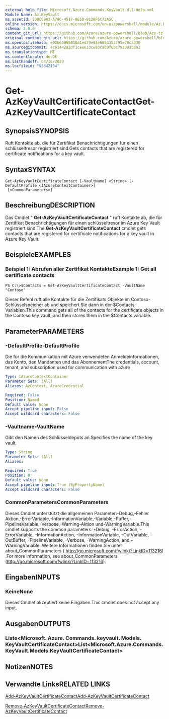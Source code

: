 ```yaml
---
external help file: Microsoft.Azure.Commands.KeyVault.dll-Help.xml
Module Name: Az.KeyVault
ms.assetid: 200C68A3-A79C-4517-8E5D-8128F6C73A5C
online version: https://docs.microsoft.com/en-us/powershell/module/Az.keyvault/get-AzKeyvaultcertificatecontact
schema: 2.0.0
content_git_url: https://github.com/Azure/azure-powershell/blob/Azs-tzl/src/KeyVault/KeyVault/help/Get-AzKeyVaultCertificateContact.md
original_content_git_url: https://github.com/Azure/azure-powershell/blob/Azs-tzl/src/KeyVault/KeyVault/help/Get-AzKeyVaultCertificateContact.md
ms.openlocfilehash: e02b60055818d1ed79e93e6853353795e78c5830
ms.sourcegitcommit: 4c61442a2df1cee633ce93cad9f6bc793803baa2
ms.translationtype: MT
ms.contentlocale: de-DE
ms.lasthandoff: 04/16/2020
ms.locfileid: "93842164"
---
```

# <span data-ttu-id="1d41a-101">Get-AzKeyVaultCertificateContact</span><span class="sxs-lookup"><span data-stu-id="1d41a-101">Get-AzKeyVaultCertificateContact</span></span>

## <span data-ttu-id="1d41a-102">Synopsis</span><span class="sxs-lookup"><span data-stu-id="1d41a-102">SYNOPSIS</span></span>
<span data-ttu-id="1d41a-103">Ruft Kontakte ab, die für Zertifikat Benachrichtigungen für einen schlüsseltresor registriert sind.</span><span class="sxs-lookup"><span data-stu-id="1d41a-103">Gets contacts that are registered for certificate notifications for a key vault.</span></span>

## <span data-ttu-id="1d41a-104">Syntax</span><span class="sxs-lookup"><span data-stu-id="1d41a-104">SYNTAX</span></span>

```
Get-AzKeyVaultCertificateContact [-VaultName] <String> [-DefaultProfile <IAzureContextContainer>]
 [<CommonParameters>]
```

## <span data-ttu-id="1d41a-105">Beschreibung</span><span class="sxs-lookup"><span data-stu-id="1d41a-105">DESCRIPTION</span></span>
<span data-ttu-id="1d41a-106">Das Cmdlet " **Get-AzKeyVaultCertificateContact** " ruft Kontakte ab, die für Zertifikat Benachrichtigungen für einen schlüsseltresor im Azure Key Vault registriert sind.</span><span class="sxs-lookup"><span data-stu-id="1d41a-106">The **Get-AzKeyVaultCertificateContact** cmdlet gets contacts that are registered for certificate notifications for a key vault in Azure Key Vault.</span></span>

## <span data-ttu-id="1d41a-107">Beispiele</span><span class="sxs-lookup"><span data-stu-id="1d41a-107">EXAMPLES</span></span>

### <span data-ttu-id="1d41a-108">Beispiel 1: Abrufen aller Zertifikat Kontakte</span><span class="sxs-lookup"><span data-stu-id="1d41a-108">Example 1: Get all certificate contacts</span></span>
```
PS C:\>$Contacts = Get-AzKeyVaultCertificateContact -VaultName "Contoso"
```

<span data-ttu-id="1d41a-109">Dieser Befehl ruft alle Kontakte für die Zertifikats Objekte im Contoso-Schlüsselspeicher ab und speichert Sie dann in der $Contacts-Variablen.</span><span class="sxs-lookup"><span data-stu-id="1d41a-109">This command gets all of the contacts for the certificate objects in the Contoso key vault, and then stores them in the $Contacts variable.</span></span>

## <span data-ttu-id="1d41a-110">Parameter</span><span class="sxs-lookup"><span data-stu-id="1d41a-110">PARAMETERS</span></span>

### <span data-ttu-id="1d41a-111">-DefaultProfile</span><span class="sxs-lookup"><span data-stu-id="1d41a-111">-DefaultProfile</span></span>
<span data-ttu-id="1d41a-112">Die für die Kommunikation mit Azure verwendeten Anmeldeinformationen, das Konto, den Mandanten und das Abonnement</span><span class="sxs-lookup"><span data-stu-id="1d41a-112">The credentials, account, tenant, and subscription used for communication with azure</span></span>

```yaml
Type: IAzureContextContainer
Parameter Sets: (All)
Aliases: AzContext, AzureCredential

Required: False
Position: Named
Default value: None
Accept pipeline input: False
Accept wildcard characters: False
```

### <span data-ttu-id="1d41a-113">-Vaultname</span><span class="sxs-lookup"><span data-stu-id="1d41a-113">-VaultName</span></span>
<span data-ttu-id="1d41a-114">Gibt den Namen des Schlüsseldepots an.</span><span class="sxs-lookup"><span data-stu-id="1d41a-114">Specifies the name of the key vault.</span></span>

```yaml
Type: String
Parameter Sets: (All)
Aliases: 

Required: True
Position: 0
Default value: None
Accept pipeline input: True (ByPropertyName)
Accept wildcard characters: False
```

### <span data-ttu-id="1d41a-115">CommonParameters</span><span class="sxs-lookup"><span data-stu-id="1d41a-115">CommonParameters</span></span>
<span data-ttu-id="1d41a-116">Dieses Cmdlet unterstützt die allgemeinen Parameter:-Debug,-Fehler Aktion,-ErrorVariable,-InformationVariable,-Variable,-Puffer,-PipelineVariable,-Verbose,-Warning-Aktion und-WarningVariable.</span><span class="sxs-lookup"><span data-stu-id="1d41a-116">This cmdlet supports the common parameters: -Debug, -ErrorAction, -ErrorVariable, -InformationAction, -InformationVariable, -OutVariable, -OutBuffer, -PipelineVariable, -Verbose, -WarningAction, and -WarningVariable.</span></span> <span data-ttu-id="1d41a-117">Weitere Informationen finden Sie unter about_CommonParameters ( http://go.microsoft.com/fwlink/?LinkID=113216) .</span><span class="sxs-lookup"><span data-stu-id="1d41a-117">For more information, see about_CommonParameters (http://go.microsoft.com/fwlink/?LinkID=113216).</span></span>

## <span data-ttu-id="1d41a-118">Eingaben</span><span class="sxs-lookup"><span data-stu-id="1d41a-118">INPUTS</span></span>

### <span data-ttu-id="1d41a-119">Keine</span><span class="sxs-lookup"><span data-stu-id="1d41a-119">None</span></span>
<span data-ttu-id="1d41a-120">Dieses Cmdlet akzeptiert keine Eingaben.</span><span class="sxs-lookup"><span data-stu-id="1d41a-120">This cmdlet does not accept any input.</span></span>

## <span data-ttu-id="1d41a-121">Ausgaben</span><span class="sxs-lookup"><span data-stu-id="1d41a-121">OUTPUTS</span></span>

### <span data-ttu-id="1d41a-122">Liste<Microsoft. Azure. Commands. keyvault. Models. KeyVaultCertificateContact></span><span class="sxs-lookup"><span data-stu-id="1d41a-122">List<Microsoft.Azure.Commands.KeyVault.Models.KeyVaultCertificateContact></span></span>

## <span data-ttu-id="1d41a-123">Notizen</span><span class="sxs-lookup"><span data-stu-id="1d41a-123">NOTES</span></span>

## <span data-ttu-id="1d41a-124">Verwandte Links</span><span class="sxs-lookup"><span data-stu-id="1d41a-124">RELATED LINKS</span></span>

[<span data-ttu-id="1d41a-125">Add-AzKeyVaultCertificateContact</span><span class="sxs-lookup"><span data-stu-id="1d41a-125">Add-AzKeyVaultCertificateContact</span></span>](./Add-AzKeyVaultCertificateContact.md)

[<span data-ttu-id="1d41a-126">Remove-AzKeyVaultCertificateContact</span><span class="sxs-lookup"><span data-stu-id="1d41a-126">Remove-AzKeyVaultCertificateContact</span></span>](./Remove-AzKeyVaultCertificateContact.md)

